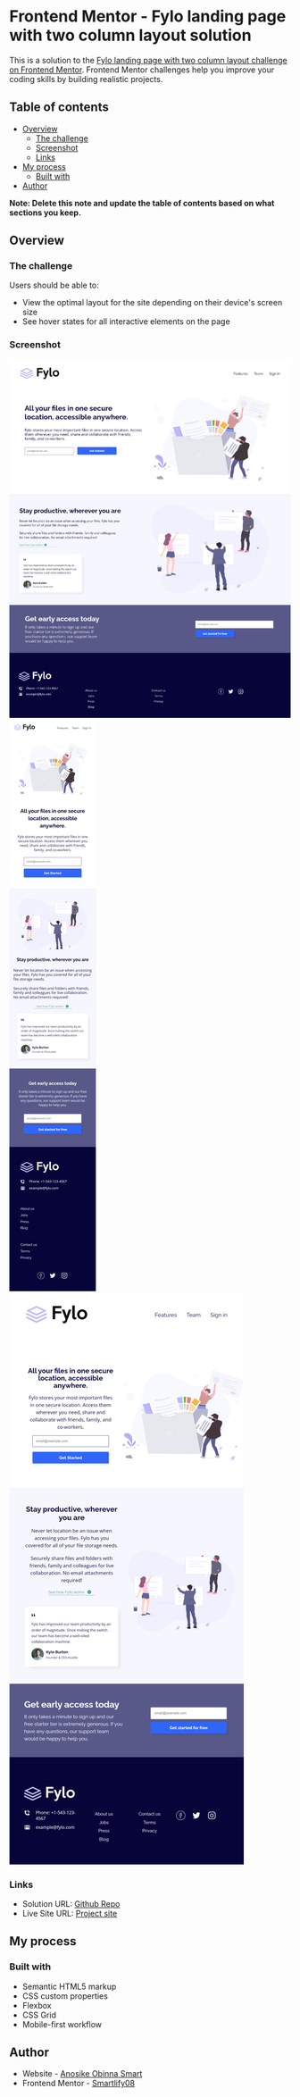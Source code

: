 # Frontend Mentor - Fylo landing page with two column layout solution

This is a solution to the [Fylo landing page with two column layout challenge on Frontend Mentor](https://www.frontendmentor.io/challenges/fylo-landing-page-with-two-column-layout-5ca5ef041e82137ec91a50f5). Frontend Mentor challenges help you improve your coding skills by building realistic projects.

## Table of contents

- [Overview](#overview)
  - [The challenge](#the-challenge)
  - [Screenshot](#screenshot)
  - [Links](#links)
- [My process](#my-process)
  - [Built with](#built-with)
- [Author](#author)

**Note: Delete this note and update the table of contents based on what sections you keep.**

## Overview

### The challenge

Users should be able to:

- View the optimal layout for the site depending on their device's screen size
- See hover states for all interactive elements on the page

### Screenshot

![](./screenshots/desktop.png)
![](./screenshots/mobile.png)
![](./screenshots/tablet.png)

### Links

- Solution URL: [Github Repo](https://github.com/Smartlify08/fylo-landing-page)
- Live Site URL: [Project site](https://fylo-landing-page-smartlify.netlify.app)

## My process

### Built with

- Semantic HTML5 markup
- CSS custom properties
- Flexbox
- CSS Grid
- Mobile-first workflow

## Author

- Website - [Anosike Obinna Smart](https://www.your-site.com)
- Frontend Mentor - [Smartlify08](https://www.frontendmentor.io/profile/Smartlify08)
